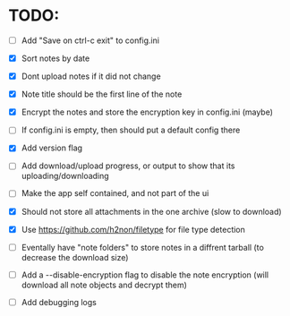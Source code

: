 # TODO:

 - [ ] Add "Save on ctrl-c exit" to config.ini
 - [x] Sort notes by date
 - [x] Dont upload notes if it did not change
 - [x] Note title should be the first line of the note
 - [x] Encrypt the notes and store the encryption key in config.ini (maybe)
 - [ ] If config.ini is empty, then should put a default config there
 - [x] Add version flag
 - [ ] Add download/upload progress, or output to show that its uploading/downloading
 - [ ] Make the app self contained, and not part of the ui
 - [x] Should not store all attachments in the one archive (slow to download)
 - [x] Use https://github.com/h2non/filetype for file type detection
 - [ ] Eventally have "note folders" to store notes in a diffrent tarball (to decrease the download size)
 - [ ] Add a --disable-encryption flag to disable the note encryption (will download all note objects and decrypt them)
 - [ ] Add debugging logs

